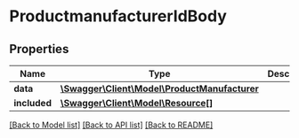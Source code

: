 # ProductmanufacturerIdBody

## Properties
Name | Type | Description | Notes
------------ | ------------- | ------------- | -------------
**data** | [**\Swagger\Client\Model\ProductManufacturer**](ProductManufacturer.md) |  | [optional] 
**included** | [**\Swagger\Client\Model\Resource[]**](Resource.md) |  | [optional] 

[[Back to Model list]](../../README.md#documentation-for-models) [[Back to API list]](../../README.md#documentation-for-api-endpoints) [[Back to README]](../../README.md)

